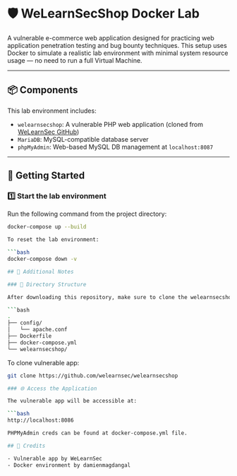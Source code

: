 # 🛡️ WeLearnSecShop Docker Lab

A vulnerable e-commerce web application designed for practicing web application penetration testing and bug bounty techniques. This setup uses Docker to simulate a realistic lab environment with minimal system resource usage — no need to run a full Virtual Machine.

---

## 📦 Components

This lab environment includes:

- `welearnsecshop`: A vulnerable PHP web application (cloned from [WeLearnSec GitHub](https://github.com/welearnsec/welearnsecshop))
- `MariaDB`: MySQL-compatible database server
- `phpMyAdmin`: Web-based MySQL DB management at `localhost:8087`

---

## 🚀 Getting Started

### 1️⃣ Start the lab environment

Run the following command from the project directory:

```bash
docker-compose up --build

To reset the lab environment:

```bash
docker-compose down -v

## 📝 Additional Notes

### 📁 Directory Structure

After downloading this repository, make sure to clone the welearnsecshop project into the same directory. The expected folder structure is:

```bash
.
├── config/
│   └── apache.conf
├── Dockerfile
├── docker-compose.yml
└── welearnsecshop/
```

To clone vulnerable app:
```bash
git clone https://github.com/welearnsec/welearnsecshop

### 🌐 Access the Application

The vulnerable app will be accessible at:

```bash
http://localhost:8086

PHPMyAdmin creds can be found at docker-compose.yml file.

## 🙏 Credits

- Vulnerable app by WeLearnSec
- Docker environment by damienmagdangal
